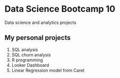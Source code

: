 # Data Science Bootcamp 10
Data science and analytics projects

## My personal projects
1. SQL analysis
2. SQL churn analysis
3. R programming
4. Looker Dashboard
5. Linear Regression model from Caret
